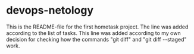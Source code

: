 # devops-netology
This is the README-file for the first hometask project. The line was added according to the list of tasks.
This line was added according to my own decision for checking how the commands "git diff" and "git diff --staged" work.

